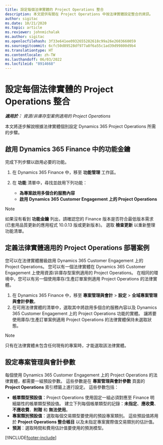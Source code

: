 ```yaml
---
title: 設定每個法律實體的 Project Operations 整合
description: 本文提供有關在 Project Operations 中按法律實體設定整合的資訊。
author: sigitac
ms.date: 10/21/2020
ms.topic: article
ms.reviewer: johnmichalak
ms.author: sigitac
ms.openlocfilehash: 3f33e641ee0932655282618c99a26e2603660059
ms.sourcegitcommit: 6cfc50d89528df977a8f6a55c1ad39d99800d9b4
ms.translationtype: HT
ms.contentlocale: zh-TW
ms.lasthandoff: 06/03/2022
ms.locfileid: "8914668"
---
```

# <a name="configure-project-operations-integration-per-legal-entity"></a>設定每個法律實體的 Project Operations 整合 

_**適用於：** 資源/非庫存型案例適用的 Project Operations_

本文將逐步解說根據法律實體個別設定 Dynamics 365 Project Operations 所需的步驟。

## <a name="enable-feature-keys-in-dynamics-365-finance"></a>啟用 Dynamics 365 Finance 中的功能金鑰

完成下列步驟以啟用必要的功能。

1. 在 Dynamics 365 Finance 中，移至 **功能管理** 工作區。
2. 在 **功能** 清單中，尋找並啟用下列功能：
  
    - **為專案啟用多個合約服務內容**
    - **啟用 Dynamics 365 Customer Engagement 上的 Project Operations**

> [!NOTE]
> 如果沒有看到 **功能金鑰** 列出，請確認您的 Finance 版本是否符合最低版本需求 (已套用品質更新的應用程式 10.0.13 版或更新版本)。 選取 **檢查更新** 以重新整理功能清單。

## <a name="define-the-project-operations-deployment-scenario-for-a-legal-entity"></a>定義法律實體適用的 Project Operations 部署案例

您可以在法律實體層級啟用 Dynamics 365 Customer Engagement 上的 Project Operations。 您可以有一個法律實體在 Dynamics 365 Customer Engagement 上使用資源/非庫存型案例適用的 Project Operations。 在相同的環境中，您可以有另一個使用庫存/生產訂單案例適用 Project Operations 的法律實體。

1. 在 Dynamics 365 Finance 中，移至 **專案管理與會計** > **設定** > **全域專案管理與會計參數**。
2. 在可用法律實體的清單中，選取其中將啟用多個合約服務內容以及 Dynamics 365 Customer Engagement 上的 Project Operations 功能的實體。 讓將要使用庫存/生產訂單案例適用 Project Operations 的法律實體保持未選取狀態。

> [!NOTE]
> 只有在法律實體未包含任何現有的專案時，才能選取該法律實體。

## <a name="configure-project-management-and-accounting-parameters"></a>設定專案管理與會計參數

每個使用 Dynamics 365 Customer Engagement 上的 Project Operations 的法律實體，都需要一組預設參數。 這些參數是在 **專案管理與會計參數** 頁面的 **Project Operations** 索引標籤上進行設定。 這些參數包括：

  - **帳單類型預設值**：Project Operations 使用固定一組必須對應至 Finance 明細屬性的帳單類型預設值。 建立下列每個帳單類型的記錄：**未指定**、**應收費**、**不應收費**、**附贈** 和 **無法使用**。
  - **專案類別預設值**：選取每個交易類型要使用的預設專案類別。 這些預設值將用於 **Project Operations 整合帳目** 以及未指定專案實際值交易類別的估計值。
  - **預測**：選取時間和費用估計值要使用的預測模型。


[!INCLUDE[footer-include](../includes/footer-banner.md)]